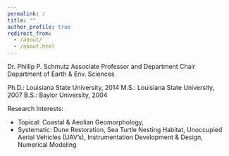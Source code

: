 ```yaml
---
permalink: /
title: ""
author_profile: true
redirect_from: 
  - /about/
  - /about.html
---
```


Dr. Phillip P. Schmutz
Associate Professor and Department Chair
Department of Earth & Env. Sciences

Ph.D.: Louisiana State University, 2014
M.S.: Louisiana State University, 2007
B.S.: Baylor University, 2004

Research Interests: 
- Topical: Coastal & Aeolian Geomorphology, 
- Systematic: Dune Restoration, Sea Turtle Nesting Habitat, Unoccupied Aerial Vehicles (UAV’s), Instrumentation Development & Design, Numerical Modeling
